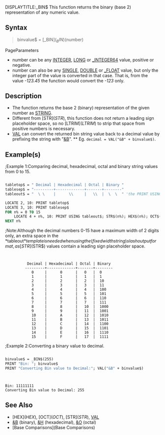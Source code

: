 DISPLAYTITLE:_BIN$
This function returns the binary (base 2) representation of any numeric value.


## Syntax

>  binvalue$ = [_BIN$](_BIN$)(number)


PageParameters
* number can be any [INTEGER](INTEGER), [LONG](LONG) or [_INTEGER64](_INTEGER64) value, positive or negative.
* number can also be any [SINGLE](SINGLE), [DOUBLE](DOUBLE) or [_FLOAT](_FLOAT) value, but only the integer part of the value is converted in that case. That is, from the value *-123.45* the function would convert the *-123* only.


## Description

* The function returns the base 2 (binary) representation of the given number as [STRING](STRING).
* Different from [STR$](STR$), this function does not return a leading sign placeholder space, so no [LTRIM$](LTRIM$) to strip that space from positive numbers is necessary.
* [VAL](VAL) can convert the returned bin string value back to a decimal value by prefixing the string with "[&B](&B)".
** Eg. `decimal = VAL("&B" + binvalue$)`.


## Example(s)

;Example 1:Comparing decimal, hexadecimal, octal and binary string values from 0 to 15.

```vb

tabletop$ = " Decimal | Hexadecimal | Octal | Binary "
tablesep$ = "---------+-------------+-------+--------"
tableout$ = "  \ \    |      \\     |   \\  |  \  \  " 'the PRINT USING template

LOCATE 2, 10: PRINT tabletop$
LOCATE 3, 10: PRINT tablesep$
FOR n% = 0 TO 15
    LOCATE 4 + n%, 10: PRINT USING tableout$; STR$(n%); HEX$(n%); OCT$(n%); _BIN$(n%)
NEXT n%

```
;Note:Although the decimal numbers 0-15 have a maximum width of 2 digits only, an extra space in the *tableout$* template is needed when using the (fixed width string) slash output format, as [STR$](STR$) values contain a leading sign placeholder space.

```text


          Decimal | Hexadecimal | Octal | Binary
         ---------+-------------+-------+--------
            0     |      0      |   0   |  0
            1     |      1      |   1   |  1
            2     |      2      |   2   |  10
            3     |      3      |   3   |  11
            4     |      4      |   4   |  100
            5     |      5      |   5   |  101
            6     |      6      |   6   |  110
            7     |      7      |   7   |  111
            8     |      8      |   10  |  1000
            9     |      9      |   11  |  1001
            10    |      A      |   12  |  1010
            11    |      B      |   13  |  1011
            12    |      C      |   14  |  1100
            13    |      D      |   15  |  1101
            14    |      E      |   16  |  1110
            15    |      F      |   17  |  1111

```



;Example 2:Converting a binary value to decimal.

```vb

binvalue$ = _BIN$(255)
PRINT "Bin: "; binvalue$
PRINT "Converting Bin value to Decimal:"; VAL("&B" + binvalue$)

```

```text


Bin: 11111111
Converting Bin value to Decimal: 255

```



## See Also

* [HEX$](HEX$), [OCT$](OCT$), [STR$](STR$), [VAL](VAL)
* [&B](&B) (binary), [&H](&H) (hexadecimal), [&O](&O) (octal)
* [Base Comparisons](Base Comparisons)




